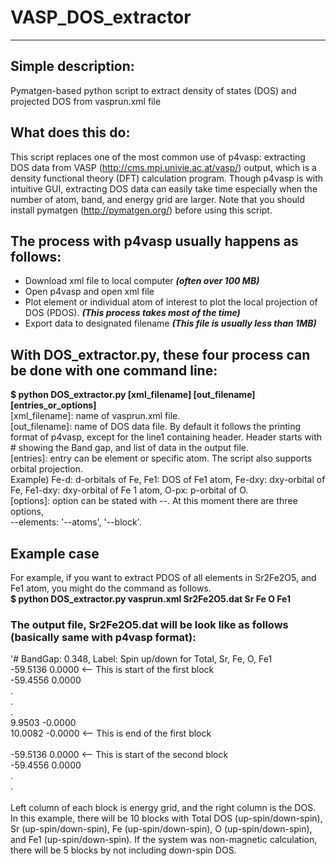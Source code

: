 # VASP_DOS_extractor
------------------
## Simple description:

Pymatgen-based python script to extract density of states (DOS) and projected DOS from vasprun.xml file
  
## What does this do:
This script replaces one of the most common use of p4vasp: extracting DOS data from VASP (http://cms.mpi.univie.ac.at/vasp/) output, which is a density functional theory (DFT) calculation program. Though p4vasp is with intuitive GUI, extracting DOS data can easily take time especially when the number of atom, band, and energy grid are larger. Note that you should install pymatgen (http://pymatgen.org/) before using this script.
  
## The process with p4vasp usually happens as follows:
  - Download xml file to local computer ***(often over 100 MB)***
  - Open p4vasp and open xml file
  - Plot element or individual atom of interest to plot the local projection of DOS (PDOS). ***(This process takes most of the time)***
  - Export data to designated filename ***(This file is usually less than 1MB)***

## With DOS_extractor.py, these four process can be done with one command line:
  **$ python DOS_extractor.py [xml_filename] [out_filename] [entries_or_options]**
  </br>
[xml_filename]: name of vasprun.xml file.</br>
[out_filename]: name of DOS data file. By default it follows the printing format of p4vasp, except for the line1 containing header. Header starts with # showing the Band gap, and list of data in the output file.</br>
[entries]: entry can be element or specific atom. The script also supports orbital projection.</br>
Example) Fe-d: d-orbitals of Fe, Fe1: DOS of Fe1 atom, Fe-dxy: dxy-orbital of Fe, Fe1-dxy: dxy-orbital of Fe 1 atom, O-px: p-orbital of O. </br>
[options]: option can be stated with --. At this moment there are three options,</br>
</t> --elements: 
'--atoms', '--block'.


## Example case
For example, if you want to extract PDOS of all elements in Sr2Fe2O5, and Fe1 atom, you might do the command as follows.</br>
  **$ python DOS_extractor.py vasprun.xml Sr2Fe2O5.dat Sr Fe O Fe1</br>**
  
  
### The output file, Sr2Fe2O5.dat will be look like as follows (basically same with p4vasp format):

'# BandGap: 0.348, Label: Spin up/down for Total, Sr, Fe, O, Fe1<br/>
-59.5136	0.0000  <-- This is start of the first block<br/>
-59.4556	0.0000<br/>
.<br/>
.<br/>
.<br/>
9.9503	-0.0000<br/>
10.0082	-0.0000  <-- This is end of the first block<br/>
<br/>
-59.5136	0.0000  <-- This is start of the second block<br/>
-59.4556	0.0000<br/>
.<br/>
.<br/>
<br/>
Left column of each block is energy grid, and the right column is the DOS.
In this example, there will be 10 blocks with Total DOS (up-spin/down-spin), Sr (up-spin/down-spin), Fe (up-spin/down-spin), O (up-spin/down-spin), and Fe1 (up-spin/down-spin). If the system was non-magnetic calculation, there will be 5 blocks by not including down-spin DOS.

